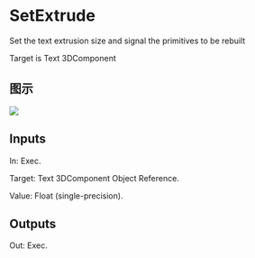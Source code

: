 # SetExtrude

Set the text extrusion size and signal the primitives to be rebuilt

Target is Text 3DComponent

## 图示

![]($-20221218-20351646.png)

## Inputs

In: Exec.

Target: Text 3DComponent Object Reference.

Value: Float (single-precision).  

## Outputs

Out: Exec.

